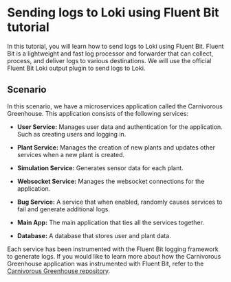 # Sending logs to Loki using Fluent Bit tutorial

In this tutorial, you will learn how to send logs to Loki using Fluent Bit. Fluent Bit is a lightweight and fast log processor and forwarder that can collect, process, and deliver logs to various destinations. We will use the official Fluent Bit Loki output plugin to send logs to Loki.

## Scenario

In this scenario, we have a microservices application called the Carnivorous Greenhouse. This application consists of the following services:

- **User Service:** Manages user data and authentication for the application. Such as creating users and logging in.

- **Plant Service:** Manages the creation of new plants and updates other services when a new plant is created.

- **Simulation Service:** Generates sensor data for each plant.

- **Websocket Service:** Manages the websocket connections for the application.

- **Bug Service:** A service that when enabled, randomly causes services to fail and generate additional logs.

- **Main App:** The main application that ties all the services together.

- **Database:** A database that stores user and plant data.

Each service has been instrumented with the Fluent Bit logging framework to generate logs. If you would like to learn more about how the Carnivorous Greenhouse application was instrumented with Fluent Bit, refer to the [Carnivorous Greenhouse repository](https://github.com/grafana/loki-fundamentals/blob/fluentbit-official/greenhouse/loggingfw.py).
